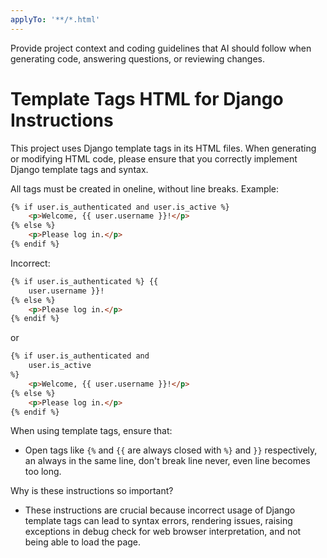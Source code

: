 ```yaml
---
applyTo: '**/*.html'
---
```

Provide project context and coding guidelines that AI should follow when generating code, answering questions, or reviewing changes.

# Template Tags HTML for Django Instructions

This project uses Django template tags in its HTML files. When generating or modifying HTML code, please ensure that you correctly implement Django template tags and syntax.

All tags must be created in oneline, without line breaks.
Example:
```html
{% if user.is_authenticated and user.is_active %}
    <p>Welcome, {{ user.username }}!</p>
{% else %}
    <p>Please log in.</p>
{% endif %}
```
Incorrect:
```html
{% if user.is_authenticated %} {{
    user.username }}!
{% else %}
    <p>Please log in.</p>
{% endif %}
```

or

```html
{% if user.is_authenticated and 
    user.is_active 
%}
    <p>Welcome, {{ user.username }}!</p>
{% else %}
    <p>Please log in.</p>
{% endif %}
```

When using template tags, ensure that:

- Open tags like `{%` and `{{` are always closed with `%}` and `}}` respectively, an always in the same line, don't break line never, even line becomes too long.

Why is these instructions so important?
- These instructions are crucial because incorrect usage of Django template tags can lead to syntax errors, rendering issues, raising exceptions in debug check for web browser interpretation, and not being able to load the page.